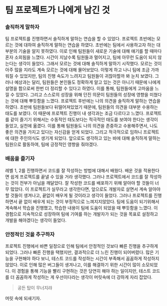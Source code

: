 # 팀 프로젝트가 나에게 남긴 것

### 솔직하게 말하자

팀 프로젝트를 진행하면서 솔직하게 말하는 연습을 할 수 있었다.
프로젝트 초반에는 모르는 것에 대하여 솔직하게 말하는 연습을 하였다. 초반에는 팀에서 사용하고자 하는 대부분의 기술을 알지 못하였다. 이로 인해 팀원들이 새로운 기술에 대해 얘기를 할 때마다 혼자 소외됨을 느꼈다. 시간이 지날수록 팀원들과 멀어지고, 팀에 아무런 도움이 되지 않는다는 생각이 들었다.
그래서 모르는 것에 대해 솔직하게 말하기 시작했다. 모르는 것이 아주 많을 지라도 계속 모르는 것에 대해 물어보았다. 
이렇게 하고 나니 팀에 조금 가까워질 수 있었지만, 팀의 진행 속도가 느려지고 팀원들이 귀찮아할까 봐 눈치 보였다.
그러나 예상과는 달리, 팀원들은 본인들도 정확하게 알고 있는 것은 아니기 때문에 나에게 설명을 함으로써 한번 더 정리할 수 있다고 하였다. 이를 통해, 팀원들에게 고마움을 느낄 수 있었다. 그리고 스스로의 성장을 위해 던진 의문이 팀원들의 성장에 영향을 미쳤다는 것에 대해 뿌듯함을 느꼈다.
프로젝트 후반에는 나의 의견을 솔직하게 말하는 연습을 하였다. 초반에 팀원들보다 뒤떨어져있었기 때문에, 팀원들의 의견을 대부분 수용하는 태도를 보였다. 이 때문에 프로젝트 진행이 내 생각과는 조금 다르다고 느꼈다. 프로젝트를 같이 즐기기 위해서는 수동적인 태도보다는 적극적인 태도를 보여야 한다는 생각이 들었고, 실천에 옮겼다. 이를 통해 팀원들도 나의 의견을 존중하고 수용해주면서, 나도 좋은 의견을 가지고 있다는 자신감을 얻게 되었다. 그리고 적극적으로 임하니 프로젝트에 대한 주인의식도 생기게 되었다. 
앞으로도 생각하고 있는 바에 대해 솔직하게 말하는 팀원으로 활동하여, 팀에 긍정적인 영향을 줘야겠다. 

### 배움을 즐기자

레벨 1, 2를 진행하면서 코드를 잘 작성하는 방법에 대해서 배웠다. 배운 것을 적용한다면 쉽게 프로젝트를 끝낼 수 있을 거라 생각했다. 그러나 프로젝트에서 코드를 잘 작성하는 것이 전부가 아님을 깨달았다. 잘 작성한 코드를 배포하기 위해 알아야 할 것들이 너무 많았다. 이 프로젝트가 실무라고 생각한다면, 앞으로도 개발자로 살면서 계속 알아야 할 것들이 생겨나고, 끝없이 배우게 될 것이라고 생각이 들었다.
그러나 프로젝트를 진행하면서 끝 없이 배우게 되는 것이 부정적으로 느껴지지않았다. 팀에 도움이 되기위해서 계속해서 학습을 진행했고, 학습한 내용이 팀에 도움이 되었을 때 뿌듯함을 느꼈다. 이 경험으로 지속적으로 성장하여 팀에 기여를 하는 개발자가 되는 것을 목표로 설정하고 개발을 해야겠다는 생각이 들었다.


### 안정적인 것을 추구하자

프로젝트 진행에서 바쁜 일정으로 인해 팀에서 안정적인 것보다 빠른 진행을 추구하게 되었다. 그러나 빠른 진행을 택했지만, 결과적으로 더 느린 진행이 되어버렸다. 많은 기능을 구현해야 하다 보니, 테스트 코드를 작성하는 시간이 부족해서 꼼꼼하게 작성하지 않았다. 
이로 인해 많은 버그들이 생겨나고, 이를 해결하기 위한 시간이 많이 소모되었다. 이 경험을 통해 기능을 빨리 구현하는 것은 당연히 해야 하는 일이지만, 테스트 코드를 더 꼼꼼하게 작성하는 게 우선이다라는 생각이 머릿속에 더 강하게 자리 잡았다. 

> 공든 탑이 무너지랴

머릿 속에 되새기자.
